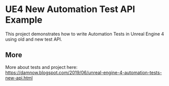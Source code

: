 UE4 New Automation Test API Example
====

This project demonstrates how to write Automation Tests in Unreal Engine 4 using old and new test API.

## More
More about tests and project here: https://damnow.blogspot.com/2019/06/unreal-engine-4-automation-tests-new-api.html
